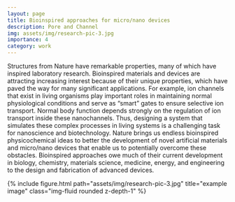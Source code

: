 ```yaml
---
layout: page
title: Bioinspired approaches for micro/nano devices
description: Pore and Channel
img: assets/img/research-pic-3.jpg
importance: 4
category: work
---
```


Structures from Nature have remarkable properties, many of which have inspired laboratory research. Bioinspired materials and devices are attracting increasing interest because of their unique properties, which have paved the way for many significant applications. For example, ion channels that exist in living organisms play important roles in maintaining normal physiological conditions and serve as “smart” gates to ensure selective ion transport. Normal body function depends strongly on the regulation of ion transport inside these nanochannels. Thus, designing a system that simulates these complex processes in living systems is a challenging task for nanoscience and biotechnology. Nature brings us endless bioinspired physicochemical ideas to better the development of novel artificial materials and micro/nano devices that enable us to potentially overcome these obstacles. Bioinspired approaches owe much of their current development in biology, chemistry, materials science, medicine, energy, and engineering to the design and fabrication of advanced devices.

<div class="row">
    <div class="col-sm mt-3 mt-md-0">
        {% include figure.html path="assets/img/research-pic-3.jpg" title="example image" class="img-fluid rounded z-depth-1" %}
    </div>
</div>